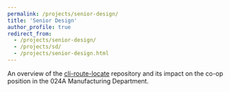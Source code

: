 ```yaml
---
permalink: /projects/senior-design/
title: 'Senior Design'
author_profile: true
redirect_from: 
  - /projects/senior-design/
  - /projects/sd/
  - /projects/senior-design.html
---
```


An overview of the [cli-route-locate](https://github.com/dmalexa5/cli-route-locate) repository and its impact on the co-op position in the 024A Manufacturing Department.